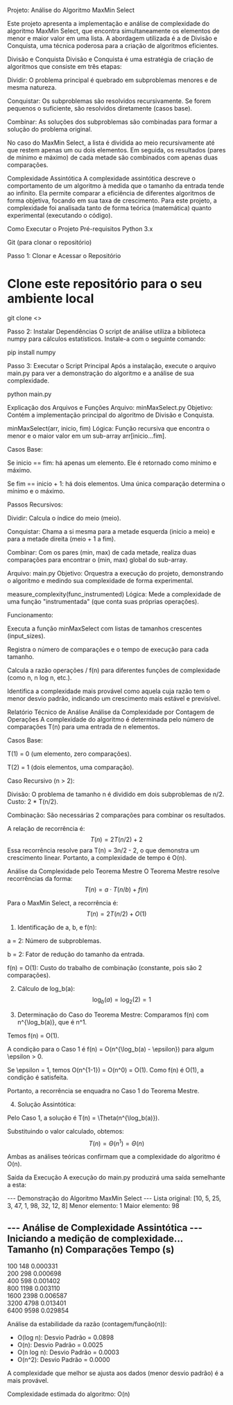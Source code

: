 Projeto: Análise do Algoritmo MaxMin Select

Este projeto apresenta a implementação e análise de complexidade do algoritmo MaxMin Select, que encontra simultaneamente os elementos de menor e maior valor em uma lista. A abordagem utilizada é a de Divisão e Conquista, uma técnica poderosa para a criação de algoritmos eficientes.

Divisão e Conquista
Divisão e Conquista é uma estratégia de criação de algoritmos que consiste em três etapas:

Dividir: O problema principal é quebrado em subproblemas menores e de mesma natureza.

Conquistar: Os subproblemas são resolvidos recursivamente. Se forem pequenos o suficiente, são resolvidos diretamente (casos base).

Combinar: As soluções dos subproblemas são combinadas para formar a solução do problema original.

No caso do MaxMin Select, a lista é dividida ao meio recursivamente até que restem apenas um ou dois elementos. Em seguida, os resultados (pares de mínimo e máximo) de cada metade são combinados com apenas duas comparações.

Complexidade Assintótica
A complexidade assintótica descreve o comportamento de um algoritmo à medida que o tamanho da entrada tende ao infinito. Ela permite comparar a eficiência de diferentes algoritmos de forma objetiva, focando em sua taxa de crescimento. Para este projeto, a complexidade foi analisada tanto de forma teórica (matemática) quanto experimental (executando o código).

Como Executar o Projeto
Pré-requisitos
Python 3.x

Git (para clonar o repositório)

Passo 1: Clonar e Acessar o Repositório
# Clone este repositório para o seu ambiente local
git clone <>

Passo 2: Instalar Dependências
O script de análise utiliza a biblioteca numpy para cálculos estatísticos. Instale-a com o seguinte comando:

pip install numpy

Passo 3: Executar o Script Principal
Após a instalação, execute o arquivo main.py para ver a demonstração do algoritmo e a análise de sua complexidade.

python main.py

Explicação dos Arquivos e Funções
Arquivo: minMaxSelect.py
Objetivo: Contém a implementação principal do algoritmo de Divisão e Conquista.

minMaxSelect(arr, inicio, fim)
Lógica: Função recursiva que encontra o menor e o maior valor em um sub-array arr[inicio...fim].

Casos Base:

Se inicio == fim: há apenas um elemento. Ele é retornado como mínimo e máximo.

Se fim == inicio + 1: há dois elementos. Uma única comparação determina o mínimo e o máximo.

Passos Recursivos:

Dividir: Calcula o índice do meio (meio).

Conquistar: Chama a si mesma para a metade esquerda (inicio a meio) e para a metade direita (meio + 1 a fim).

Combinar: Com os pares (min, max) de cada metade, realiza duas comparações para encontrar o (min, max) global do sub-array.

Arquivo: main.py
Objetivo: Orquestra a execução do projeto, demonstrando o algoritmo e medindo sua complexidade de forma experimental.

measure_complexity(func_instrumented)
Lógica: Mede a complexidade de uma função "instrumentada" (que conta suas próprias operações).

Funcionamento:

Executa a função minMaxSelect com listas de tamanhos crescentes (input_sizes).

Registra o número de comparações e o tempo de execução para cada tamanho.

Calcula a razão operações / f(n) para diferentes funções de complexidade (como n, n log n, etc.).

Identifica a complexidade mais provável como aquela cuja razão tem o menor desvio padrão, indicando um crescimento mais estável e previsível.

Relatório Técnico de Análise
Análise da Complexidade por Contagem de Operações
A complexidade do algoritmo é determinada pelo número de comparações T(n) para uma entrada de n elementos.

Casos Base:

T(1) = 0 (um elemento, zero comparações).

T(2) = 1 (dois elementos, uma comparação).

Caso Recursivo (n > 2):

Divisão: O problema de tamanho n é dividido em dois subproblemas de n/2. Custo: 2 * T(n/2).

Combinação: São necessárias 2 comparações para combinar os resultados.

A relação de recorrência é:
$$ T(n) = 2T(n/2) + 2 $$
Essa recorrência resolve para T(n) = 3n/2 - 2, o que demonstra um crescimento linear. Portanto, a complexidade de tempo é O(n).

Análise da Complexidade pelo Teorema Mestre
O Teorema Mestre resolve recorrências da forma: $$ T(n) = a \cdot T(n/b) + f(n) $$

Para o MaxMin Select, a recorrência é: $$ T(n) = 2T(n/2) + O(1) $$

1. Identificação de a, b, e f(n):

a = 2: Número de subproblemas.

b = 2: Fator de redução do tamanho da entrada.

f(n) = O(1): Custo do trabalho de combinação (constante, pois são 2 comparações).

2. Cálculo de log_b(a):
$$ \log_b(a) = \log_2(2) = 1 $$

3. Determinação do Caso do Teorema Mestre:
Comparamos f(n) com n^{\log_b(a)}, que é n^1.

Temos f(n) = O(1).

A condição para o Caso 1 é f(n) = O(n^{\log_b(a) - \epsilon}) para algum \epsilon > 0.

Se \epsilon = 1, temos O(n^{1-1}) = O(n^0) = O(1). Como f(n) é O(1), a condição é satisfeita.

Portanto, a recorrência se enquadra no Caso 1 do Teorema Mestre.

4. Solução Assintótica:

Pelo Caso 1, a solução é T(n) = \Theta(n^{\log_b(a)}).

Substituindo o valor calculado, obtemos:
$$ T(n) = \Theta(n^1) = \Theta(n) $$

Ambas as análises teóricas confirmam que a complexidade do algoritmo é O(n).

Saída da Execução
A execução do main.py produzirá uma saída semelhante a esta:

--- Demonstração do Algoritmo MaxMin Select ---
Lista original: [10, 5, 25, 3, 47, 1, 98, 32, 12, 8]
Menor elemento: 1
Maior elemento: 98

--- Análise de Complexidade Assintótica ---
Iniciando a medição de complexidade...
Tamanho (n)   Comparações   Tempo (s)      
---------------------------------------------
100            148           0.000331       
200            298           0.000698       
400            598           0.001402       
800            1198          0.003110       
1600           2398          0.006587       
3200           4798          0.013401       
6400           9598          0.029854       

Análise da estabilidade da razão (contagem/função(n)):
- O(log n): Desvio Padrão = 0.0898
- O(n): Desvio Padrão = 0.0025
- O(n log n): Desvio Padrão = 0.0003
- O(n^2): Desvio Padrão = 0.0000

A complexidade que melhor se ajusta aos dados (menor desvio padrão) é a mais provável.

Complexidade estimada do algoritmo: O(n)